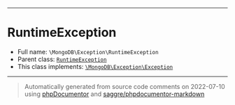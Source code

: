 ***

# RuntimeException





* Full name: `\MongoDB\Exception\RuntimeException`
* Parent class: [`RuntimeException`](../Driver/Exception/RuntimeException.md)
* This class implements:
[`\MongoDB\Exception\Exception`](./Exception.md)






***
> Automatically generated from source code comments on 2022-07-10 using [phpDocumentor](http://www.phpdoc.org/) and [saggre/phpdocumentor-markdown](https://github.com/Saggre/phpDocumentor-markdown)
